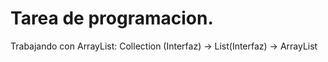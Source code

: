 # Tarea de programacion.
Trabajando con ArrayList: Collection (Interfaz) -> List(Interfaz) -> ArrayList
